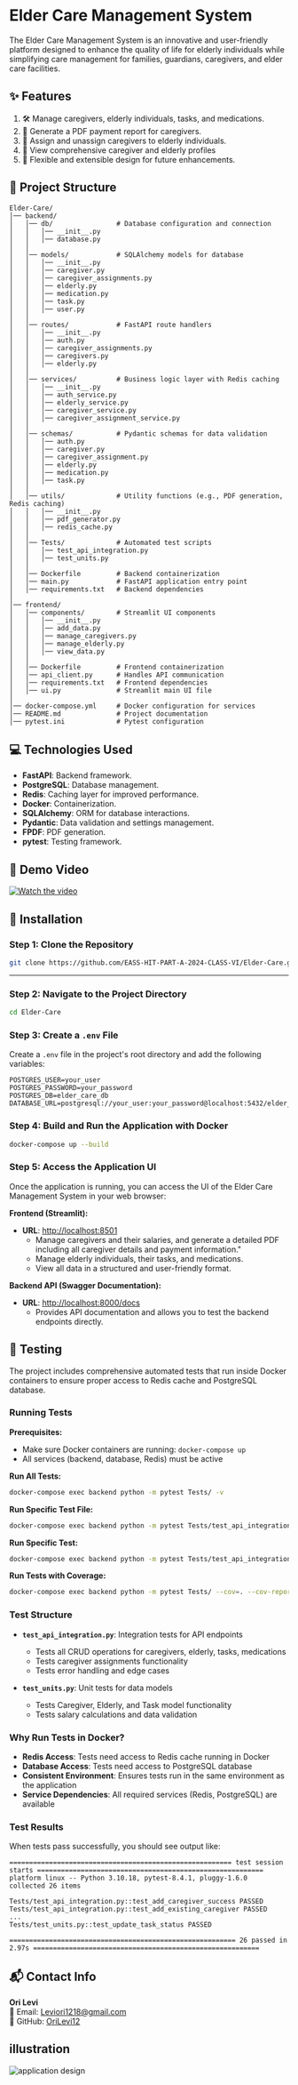 
# Elder Care Management System

The Elder Care Management System is an innovative and user-friendly platform designed to enhance the quality of life for elderly individuals while simplifying care management for families, guardians, caregivers, and elder care facilities.


## ✨ Features
1. 🛠️ Manage caregivers, elderly individuals, tasks, and medications.
2. 📝 Generate a PDF payment report for caregivers.
3. 🔄 Assign and unassign caregivers to elderly individuals.
4. 🏥 View comprehensive caregiver and elderly profiles
5. 🚀 Flexible and extensible design for future enhancements.


## 📂 Project Structure
```
Elder-Care/
│── backend/
│   │── db/                # Database configuration and connection
│   │   │── __init__.py
│   │   │── database.py
│   │
│   │── models/            # SQLAlchemy models for database
│   │   │── __init__.py
│   │   │── caregiver.py
│   │   │── caregiver_assignments.py
│   │   │── elderly.py
│   │   │── medication.py
│   │   │── task.py
│   │   │── user.py
│   │
│   │── routes/            # FastAPI route handlers
│   │   │── __init__.py
│   │   │── auth.py
│   │   │── caregiver_assignments.py
│   │   │── caregivers.py
│   │   │── elderly.py
│   │
│   │── services/          # Business logic layer with Redis caching
│   │   │── __init__.py
│   │   │── auth_service.py
│   │   │── elderly_service.py
│   │   │── caregiver_service.py
│   │   │── caregiver_assignment_service.py
│   │
│   │── schemas/           # Pydantic schemas for data validation
│   │   │── auth.py
│   │   │── caregiver.py
│   │   │── caregiver_assignment.py
│   │   │── elderly.py
│   │   │── medication.py
│   │   │── task.py
│   │
│   │── utils/             # Utility functions (e.g., PDF generation, Redis caching)
│   │   │── __init__.py
│   │   │── pdf_generator.py
│   │   │── redis_cache.py
│   │
│   │── Tests/             # Automated test scripts
│   │   │── test_api_integration.py
│   │   │── test_units.py
│   │
│   │── Dockerfile         # Backend containerization
│   │── main.py            # FastAPI application entry point
│   │── requirements.txt   # Backend dependencies
│
│── frontend/
│   │── components/        # Streamlit UI components
│   │   │── __init__.py
│   │   │── add_data.py
│   │   │── manage_caregivers.py
│   │   │── manage_elderly.py
│   │   │── view_data.py
│   │
│   │── Dockerfile         # Frontend containerization
│   │── api_client.py      # Handles API communication
│   │── requirements.txt   # Frontend dependencies
│   │── ui.py              # Streamlit main UI file
│
│── docker-compose.yml     # Docker configuration for services
│── README.md              # Project documentation
│── pytest.ini             # Pytest configuration
```


## 💻 Technologies Used
- **FastAPI**: Backend framework.
- **PostgreSQL**: Database management.
- **Redis**: Caching layer for improved performance.
- **Docker**: Containerization.
- **SQLAlchemy**: ORM for database interactions.
- **Pydantic**: Data validation and settings management.
- **FPDF**: PDF generation.
- **pytest**: Testing framework.


## 🎥 Demo Video

[![Watch the video](https://img.youtube.com/vi/5YUIZpneDnw/hqdefault.jpg)](https://youtu.be/5YUIZpneDnw)


## 🚀 Installation

### Step 1: Clone the Repository
```bash
git clone https://github.com/EASS-HIT-PART-A-2024-CLASS-VI/Elder-Care.git
```

---

### Step 2: Navigate to the Project Directory
```bash
cd Elder-Care
```


### Step 3: Create a `.env` File
Create a `.env` file in the project's root directory and add the following variables:
```env
POSTGRES_USER=your_user
POSTGRES_PASSWORD=your_password
POSTGRES_DB=elder_care_db
DATABASE_URL=postgresql://your_user:your_password@localhost:5432/elder_care_db
```


### Step 4: Build and Run the Application with Docker
```bash
docker-compose up --build
```

### Step 5: Access the Application UI
Once the application is running, you can access the UI of the Elder Care Management System in your web browser:

**Frontend (Streamlit):**  
- **URL**: [http://localhost:8501](http://localhost:8501)  
  - Manage caregivers and their salaries, and generate a detailed PDF including all caregiver details and payment information."  
  - Manage elderly individuals, their tasks, and medications.  
  - View all data in a structured and user-friendly format.  

**Backend API (Swagger Documentation):**  
- **URL**: [http://localhost:8000/docs](http://localhost:8000/docs)  
  - Provides API documentation and allows you to test the backend endpoints directly.  


## 🧪 Testing

The project includes comprehensive automated tests that run inside Docker containers to ensure proper access to Redis cache and PostgreSQL database.

### Running Tests

**Prerequisites:**
- Make sure Docker containers are running: `docker-compose up`
- All services (backend, database, Redis) must be active

**Run All Tests:**
```bash
docker-compose exec backend python -m pytest Tests/ -v
```

**Run Specific Test File:**
```bash
docker-compose exec backend python -m pytest Tests/test_api_integration.py -v
```

**Run Specific Test:**
```bash
docker-compose exec backend python -m pytest Tests/test_api_integration.py::test_add_caregiver_success -v
```

**Run Tests with Coverage:**
```bash
docker-compose exec backend python -m pytest Tests/ --cov=. --cov-report=term-missing
```

### Test Structure

- **`test_api_integration.py`**: Integration tests for API endpoints
  - Tests all CRUD operations for caregivers, elderly, tasks, medications
  - Tests caregiver assignments functionality
  - Tests error handling and edge cases

- **`test_units.py`**: Unit tests for data models
  - Tests Caregiver, Elderly, and Task model functionality
  - Tests salary calculations and data validation

### Why Run Tests in Docker?

- **Redis Access**: Tests need access to Redis cache running in Docker
- **Database Access**: Tests need access to PostgreSQL database
- **Consistent Environment**: Ensures tests run in the same environment as the application
- **Service Dependencies**: All required services (Redis, PostgreSQL) are available

### Test Results

When tests pass successfully, you should see output like:
```
======================================================== test session starts =========================================================
platform linux -- Python 3.10.18, pytest-8.4.1, pluggy-1.6.0
collected 26 items

Tests/test_api_integration.py::test_add_caregiver_success PASSED
Tests/test_api_integration.py::test_add_existing_caregiver PASSED
...
Tests/test_units.py::test_update_task_status PASSED

========================================================= 26 passed in 2.97s =========================================================
```


## 📬 Contact Info
**Ori Levi**  
📧 Email: Leviori1218@gmail.com  
🐙 GitHub: [OriLevi12](https://github.com/OriLevi12)

## illustration
![application design](frontend/media/ApplicationDesign.png)
